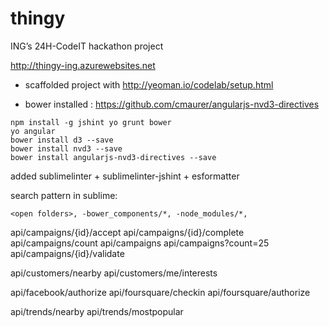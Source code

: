 ﻿thingy
======

ING’s 24H-CodeIT hackathon project

http://thingy-ing.azurewebsites.net

- scaffolded project with http://yeoman.io/codelab/setup.html

- bower installed : https://github.com/cmaurer/angularjs-nvd3-directives


```
npm install -g jshint yo grunt bower
yo angular
bower install d3 --save
bower install nvd3 --save
bower install angularjs-nvd3-directives --save
```

added sublimelinter + sublimelinter-jshint + esformatter

search pattern in sublime: 
```
<open folders>, -bower_components/*, -node_modules/*,
```
  
api/campaigns/{id}/accept
api/campaigns/{id}/complete
api/campaigns/count
api/campaigns
api/campaigns?count=25
api/campaigns/{id}/validate

api/customers/nearby
api/customers/me/interests

api/facebook/authorize
api/foursquare/checkin
api/foursquare/authorize

api/trends/nearby
api/trends/mostpopular
